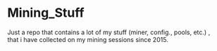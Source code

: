 # Mining_Stuff
Just a repo that contains a lot of my stuff (miner, config., pools, etc.) , <BR> that i have collected on my mining sessions since 2015.
